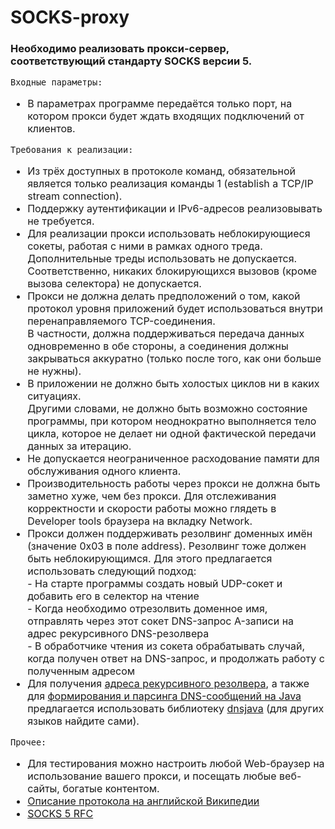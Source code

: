 # SOCKS-proxy

### Необходимо реализовать прокси-сервер, соответствующий стандарту SOCKS версии 5.

<span style="font-size: 16px">
    <code>Входные параметры:</code>
    <ul>
        <li>
            В параметрах программе передаётся только порт, на котором прокси будет ждать входящих подключений от клиентов.
        </li>
    </ul>
    <code>Требования к реализации:</code>
    <ul>
        <li>
            Из трёх доступных в протоколе команд, обязательной является только реализация команды 1 (establish a TCP/IP stream connection).
        </li>
        <li>
            Поддержку аутентификации и IPv6-адресов реализовывать не требуется.
        </li>
        <li>
            Для реализации прокси использовать неблокирующиеся сокеты, работая с ними в рамках одного треда. Дополнительные треды использовать не допускается.<br>
            Соответственно, никаких блокирующихся вызовов (кроме вызова селектора) не допускается.
        </li>
        <li>
            Прокси не должна делать предположений о том, какой протокол уровня приложений будет использоваться внутри перенаправляемого TCP-соединения.<br>
            В частности, должна поддерживаться передача данных одновременно в обе стороны, а соединения должны закрываться аккуратно (только после того, как они больше не нужны).
        </li>
        <li>
            В приложении не должно быть холостых циклов ни в каких ситуациях.<br>
            Другими словами, не должно быть возможно состояние программы, при котором неоднократно выполняется тело цикла, которое не делает ни одной фактической передачи данных за итерацию.
        </li>
        <li>
            Не допускается неограниченное расходование памяти для обслуживания одного клиента.
        </li>
        <li>
            Производительность работы через прокси не должна быть заметно хуже, чем без прокси. Для отслеживания корректности и скорости работы можно глядеть в Developer tools браузера на вкладку Network.
        </li>
        <li>
            Прокси должен поддерживать резолвинг доменных имён (значение 0x03 в поле address). Резолвинг тоже должен быть неблокирующимся. Для этого предлагается использовать следующий подход:<br>
                - На старте программы создать новый UDP-сокет и добавить его в селектор на чтение<br>
                - Когда необходимо отрезолвить доменное имя, отправлять через этот сокет DNS-запрос A-записи на адрес рекурсивного DNS-резолвера<br>
                - В обработчике чтения из сокета обрабатывать случай, когда получен ответ на DNS-запрос, и продолжать работу с полученным адресом
        </li>
        <li>
            Для получения <a href="https://stackoverflow.com/questions/21923682/getting-the-address-of-a-dns-server-programmatically-in-java/51844866#51844866">адреса рекурсивного резолвера</a>, а также для <a href="https://javadoc.io/doc/dnsjava/dnsjava/latest/org/xbill/DNS/Message.html">формирования и парсинга DNS-сообщений на Java</a> предлагается использовать библиотеку <a href="https://github.com/dnsjava/dnsjava">dnsjava</a> (для других языков найдите сами).<br>
        </li>
    </ul>
    <code>Прочее:</code>
    <ul>
        <li>
            Для тестирования можно настроить любой Web-браузер на использование вашего прокси, и посещать любые веб-сайты, богатые контентом.
        </li>
        <li>
            <a href="https://en.wikipedia.org/wiki/SOCKS">Описание протокола на английской Википедии</a>
        </li>
        <li>
            <a href="https://www.ietf.org/rfc/rfc1928.txt">SOCKS 5 RFC</a>
        </li>
    </ul>
</span>
